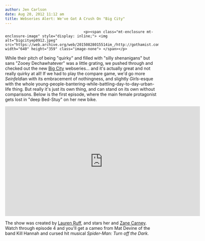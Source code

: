 ```yaml
---
author: Jen Carlson
date: Aug 20, 2012 11:12 am
title: Webseries Alert: We've Got A Crush On "Big City"
---
```


	
										<p><span class="mt-enclosure mt-enclosure-image" style="display: inline;"> <img alt="bigcityep0912.jpeg" src="https://web.archive.org/web/20150828015514im_/http://gothamist.com/attachments/arts_jen/bigcityep0912.jpeg" width="640" height="359" class="image-none"> </span></p>

<p>While their pitch of being &quot;quirky&quot; and filled with &quot;silly shenanigans&quot; but sans &quot;Zooey Dechawhatever&quot; was a little grating, we pushed through and checked out the new <a href="https://web.archive.org/web/20150828015514/http://www.youtube.com/bigcitywebseries">Big City</a> webseries... and it&apos;s actually great and not really quirky at all! If we had to play the compare game, we&apos;d go more <em>Seinfeld</em>ian with its embracement of nothingness, and slightly <em>Girls</em>-esque with the whole young-people-bantering-while-battling-day-to-day-urban-life thing. But really it&apos;s just its own thing, and can stand on its own without comparisons. Below is the first episode, where the main female protagonist gets lost in &quot;deep Bed-Stuy&quot; on her new bike.</p>

<p><iframe width="640" height="360" src="https://web.archive.org/web/20150828015514if_/http://www.youtube-nocookie.com/embed/8P2Vue2iAZY" frameborder="0" allowfullscreen></iframe></p>

<p>The show was created by <a href="https://web.archive.org/web/20150828015514/http://laurenruff.com/">Lauren Ruff</a>, and stars her and <a href="https://web.archive.org/web/20150828015514/http://www.zanecarney.com/">Zane Carney</a>. Watch through episode 4 and you&apos;ll get a cameo from Mat Devine of the band Kill Hannah and cursed hit musical <em>Spider-Man: Turn off the Dark.</em></p>					
										
									
				